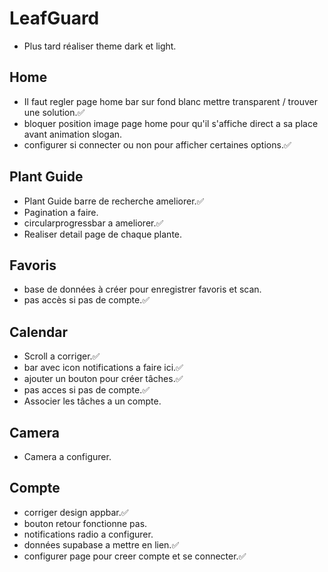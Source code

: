 # LeafGuard

- Plus tard réaliser theme dark et light.

## Home

- Il faut regler page home bar sur fond blanc mettre transparent / trouver une solution.✅
- bloquer position image page home pour qu'il s'affiche direct a sa place avant animation slogan.
- configurer si connecter ou non pour afficher certaines options.✅

## Plant Guide

- Plant Guide barre de recherche ameliorer.✅
- Pagination a faire.
- circularprogressbar a ameliorer.✅
- Realiser detail page de chaque plante.

## Favoris

- base de données à créer pour enregistrer favoris et scan.
- pas accès si pas de compte.✅

## Calendar

- Scroll a corriger.✅
- bar avec icon notifications a faire ici.✅
- ajouter un bouton pour créer tâches.✅
- pas acces si pas de compte.✅
- Associer les tâches a un compte.

## Camera

- Camera a configurer.

## Compte

- corriger design appbar.✅
- bouton retour fonctionne pas.
- notifications radio a configurer.
- données supabase a mettre en lien.✅
- configurer page pour creer compte et se connecter.✅
